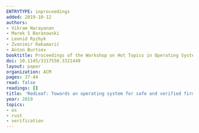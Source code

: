 ```yaml
---
ENTRYTYPE: inproceedings
added: 2019-10-12
authors:
- Vikram Narayanan
- Marek S Baranowski
- Leonid Ryzhyk
- Zvonimir Rakamarić
- Anton Burtsev
booktitle: Proceedings of the Workshop on Hot Topics in Operating Systems
doi: 10.1145/3317550.3321449
layout: paper
organization: ACM
pages: 37-44
read: false
readings: []
title: 'RedLeaf: Towards an operating system for safe and verified firmware'
year: 2019
topics:
- os
- rust
- verification
---
```


